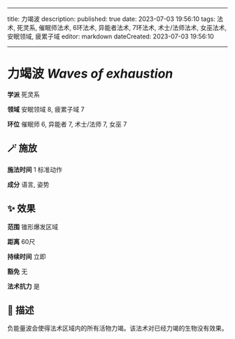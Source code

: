 
---
title: 力竭波
description: 
published: true
date: 2023-07-03 19:56:10
tags: 法术, 死灵系, 催眠师法术, 6环法术, 异能者法术, 7环法术, 术士/法师法术, 女巫法术, 安眠领域, 疲累子域
editor: markdown
dateCreated: 2023-07-03 19:56:10

---

# **力竭波** *Waves of exhaustion*

**学派** 死灵系 

**领域** 安眠领域 8, 疲累子域 7

**环位** 催眠师 6, 异能者 7, 术士/法师 7, 女巫 7

## 🪄 施放

**施法时间** 1 标准动作

**成分** 语言, 姿势

## ✨ 效果  

**范围** 锥形爆发区域

**距离** 60尺  

**持续时间** 立即 

**豁免** 无

**法术抗力** 是

## 📖 描述

负能量波会使得法术区域内的所有活物力竭。该法术对已经力竭的生物没有效果。
    